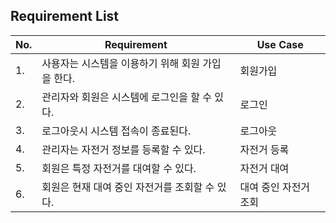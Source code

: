## Requirement List

| No. | Requirement | Use Case |
| --- | --- | --- |
| 1. | 사용자는 시스템을 이용하기 위해 회원 가입을 한다. | 회원가입 |
| 2. | 관리자와 회원은 시스템에 로그인을 할 수 있다. | 로그인 |
| 3. | 로그아웃시 시스템 접속이 종료된다. | 로그아웃 |
| 4. | 관리자는 자전거 정보를 등록할 수 있다. | 자전거 등록 |
| 5. | 회원은 특정 자전거를 대여할 수 있다. | 자전거 대여 |
| 6. | 회원은 현재 대여 중인 자전거를 조회할 수 있다. | 대여 중인 자전거 조회 |